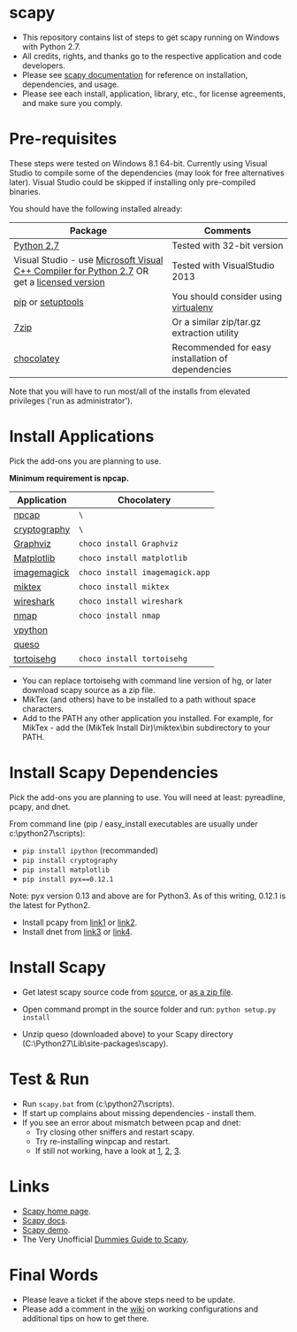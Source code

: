scapy
=====

* This repository contains list of steps to get scapy running on Windows with Python 2.7.
* All credits, rights, and thanks go to the respective application and code developers.
* Please see [scapy documentation](http://www.secdev.org/projects/scapy/doc/installation.html#windows) for reference on installation, dependencies, and usage.
* Please see each install, application, library, etc., for license agreements, and make sure you comply.

# Pre-requisites
These steps were tested on Windows 8.1 64-bit.
Currently using Visual Studio to compile some of the dependencies (may look for free alternatives later).
Visual Studio could be skipped if installing only pre-compiled binaries.

You should have the following installed already:

Package  | Comments  |
---------|-----------|
[Python 2.7](https://www.python.org/downloads/) | Tested with 32-bit version
Visual Studio - use [Microsoft Visual C++ Compiler for Python 2.7](https://www.microsoft.com/en-us/download/details.aspx?id=44266) OR get a [licensed version](http://msdn.microsoft.com/en-us/vstudio/aa718325.aspx) | Tested with VisualStudio 2013
[pip](https://pypi.python.org/pypi/pip/) or [setuptools](https://pypi.python.org/pypi/setuptools) | You should consider using [virtualenv](https://pypi.python.org/pypi/virtualenv)
[7zip](http://7-zip.org/download.html) | Or a similar zip/tar.gz extraction utility
[chocolatey](http://chocolatey.org/) | Recommended for easy installation of dependencies

Note that you will have to run most/all of the installs from elevated privileges ('run as administrator').

# Install Applications
Pick the add-ons you are planning to use.

**Minimum requirement is npcap.**

Application  |   Chocolatery   |
-------------|-----------------|
[npcap](https://nmap.org/npcap/)  |  `\`  |
[cryptography](https://github.com/pyca/cryptography) | `\` |
[Graphviz](http://graphviz.org/Download_windows.php) |  `choco install Graphviz`  |
[Matplotlib](https://matplotlib.org/)  |  `choco install matplotlib` |
[imagemagick](http://www.imagemagick.org/script/binary-releases.php#windows)  | `choco install imagemagick.app`  |
[miktex](http://miktex.org/download)  | `choco install miktex`  |
[wireshark](https://www.wireshark.org/download.html)  |  `choco install wireshark`  |
[nmap](http://nmap.org/download.html)  |  `choco install nmap`  |
[vpython](http://www.vpython.org/contents/download_windows.html) |  |
[queso](http://www.packetstormsecurity.org/UNIX/scanners/queso-980922.tar.gz)  |  |
[tortoisehg](http://tortoisehg.bitbucket.org/download/index.html)  |  `choco install tortoisehg` |

- You can replace tortoisehg with command line version of hg, or later download scapy source as a zip file.
- MikTex (and others) have to be installed to a path without space characters.
- Add to the PATH any other application you installed. For example, for MikTex - add the (MikTek Install Dir)\miktex\bin subdirectory to your PATH.

# Install Scapy Dependencies
Pick the add-ons you are planning to use. You will need at least: pyreadline, pcapy, and dnet.

From command line (pip / easy_install executables are usually under c:\python27\scripts):
- `pip install ipython`    (recommanded)
- `pip install cryptography`
- `pip install matplotlib`
- `pip install pyx==0.12.1`

Note: pyx version 0.13 and above are for Python3. As of this writing, 0.12.1 is the latest for Python2.

- Install pcapy from [link1](https://code.google.com/p/pypcap/issues/detail?id=36) or [link2](http://breakingcode.wordpress.com/2012/07/16/quickpost-updated-impacketpcapy-installers-for-python-2-5-2-6-2-7/).
- Install dnet from [link3](http://dirk-loss.de/scapy/dnet-1.12.win32-py2.7.exe) or [link4](https://twitter.com/dloss/status/18457222544).

# Install Scapy
- Get latest scapy source code from [source](https://github.com/secdev/scapy), or [as a zip file](https://github.com/secdev/scapy/archive/master.zip).
- Open command prompt in the source folder and run: `python setup.py install`

- Unzip queso (downloaded above) to your Scapy directory (C:\Python27\Lib\site-packages\scapy).


# Test & Run
- Run `scapy.bat` from (c:\python27\scripts).
- If start up complains about missing dependencies - install them.
- If you see an error about mismatch between pcap and dnet:
  - Try closing other sniffers and restart scapy.
  - Try re-installing winpcap and restart.
  - If still not working, have a look at [1](http://article.gmane.org/gmane.comp.security.scapy.general/3932), [2](http://article.gmane.org/gmane.comp.security.scapy.general/3937), [3](http://article.gmane.org/gmane.comp.security.scapy.general/3902).

# Links
- [Scapy home page](http://www.secdev.org/projects/scapy/).
- [Scapy docs](http://www.secdev.org/projects/scapy/doc/index.html).
- [Scapy demo](http://www.secdev.org/projects/scapy/demo.html).
- The Very Unofficial [Dummies Guide to Scapy](http://scapy-guide.googlecode.com/files/ScapyGuide.pdf).

# Final Words
- Please leave a ticket if the above steps need to be update.
- Please add a comment in the [wiki](https://github.com/zlorb/scapy/wiki) on working configurations and additional tips on how to get there.
